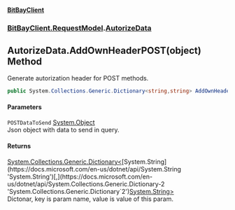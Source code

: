 #### [BitBayClient](./index.md 'index')
### [BitBayClient.RequestModel](./BitBayClient-RequestModel.md 'BitBayClient.RequestModel').[AutorizeData](./BitBayClient-RequestModel-AutorizeData.md 'BitBayClient.RequestModel.AutorizeData')
## AutorizeData.AddOwnHeaderPOST(object) Method
Generate autorization header for POST methods.  
```csharp
public System.Collections.Generic.Dictionary<string,string> AddOwnHeaderPOST(object POSTDataToSend);
```
#### Parameters
<a name='BitBayClient-RequestModel-AutorizeData-AddOwnHeaderPOST(object)-POSTDataToSend'></a>
`POSTDataToSend` [System.Object](https://docs.microsoft.com/en-us/dotnet/api/System.Object 'System.Object')  
Json object with data to send in query.  
  
#### Returns
[System.Collections.Generic.Dictionary&lt;](https://docs.microsoft.com/en-us/dotnet/api/System.Collections.Generic.Dictionary-2 'System.Collections.Generic.Dictionary`2')[System.String](https://docs.microsoft.com/en-us/dotnet/api/System.String 'System.String')[,](https://docs.microsoft.com/en-us/dotnet/api/System.Collections.Generic.Dictionary-2 'System.Collections.Generic.Dictionary`2')[System.String](https://docs.microsoft.com/en-us/dotnet/api/System.String 'System.String')[&gt;](https://docs.microsoft.com/en-us/dotnet/api/System.Collections.Generic.Dictionary-2 'System.Collections.Generic.Dictionary`2')  
Dictonar, key is param name, value is value of this param.  

